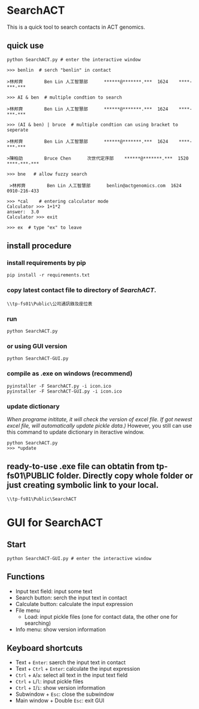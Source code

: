 # SearchACT

This is a quick tool to search contacts in ACT genomics.

## quick use

```
python SearchACT.py # enter the interactive window

>>> benlin  # serch "benlin" in contact

>林邦齊        Ben Lin 人工智慧部      ******@*******.***  1624    ****-***-***

>>> AI & ben  # multiple condtion to search

>林邦齊        Ben Lin 人工智慧部      ******@*******.***  1624    ****-***-***

>>> (AI & ben) | bruce  # multiple condtion can using bracket to seperate

>林邦齊        Ben Lin 人工智慧部      ******@*******.***  1624    ****-***-***

>陳柏劭        Bruce Chen      次世代定序部    ******@*******.***  1520    ****-***-***

>>> bne   # allow fuzzy search

 >林邦齊        Ben Lin 人工智慧部      benlin@actgenomics.com  1624    0910-216-433

>>> *cal    # entering calculator mode
Calculator >>> 1+1*2
answer:  3.0
Calculator >>> exit

>>> ex  # type "ex" to leave
```

## install procedure

### install requirements by pip

```
pip install -r requirements.txt
```

### copy latest contact file to directory of *SearchACT*.

```
\\tp-fs01\Public\公司通訊錄及座位表
```

### run

```
python SearchACT.py
```

### or using GUI version

```
python SearchACT-GUI.py
```

### compile as .exe on windows (recommend)

```
pyinstaller -F SearchACT.py -i icon.ico
pyinstaller -F SearchACT-GUI.py -i icon.ico
```

### update dictionary 
*When programe inititate, it will check the version of excel file. If got newest excel file, will automatically update pickle data.)*
However, you still can use this command to update dictionary in iteractive window.

```
python SearchACT.py
>>> *update
```

## ready-to-use .exe file can obtatin from tp-fs01\PUBLIC folder. Directly copy whole folder or just creating symbolic link to your local.

```
\\tp-fs01\Public\SearchACT
```

# GUI for SearchACT

## Start

```
python SearchACT-GUI.py # enter the interactive window
```

## Functions

- Input text field: input some text
- Search button: serch the input text in contact
- Calculate button: calculate the input expression
- File menu
  - Load: input pickle files (one for contact data, the other one for searching)
- Info menu: show version information

## Keyboard shortcuts

- Text + `Enter`: saerch the input text in contact
- Text + `Ctrl` + `Enter`: calculate the input expression
- `Ctrl` + `A`/`a`: select all text in the input text field
- `Ctrl` + `L`/`l`: input pickle files
- `Ctrl` + `I`/`i`: show version information
- Subwindow + `Esc`: close the subwindow
- Main window + Double `Esc`: exit GUI
